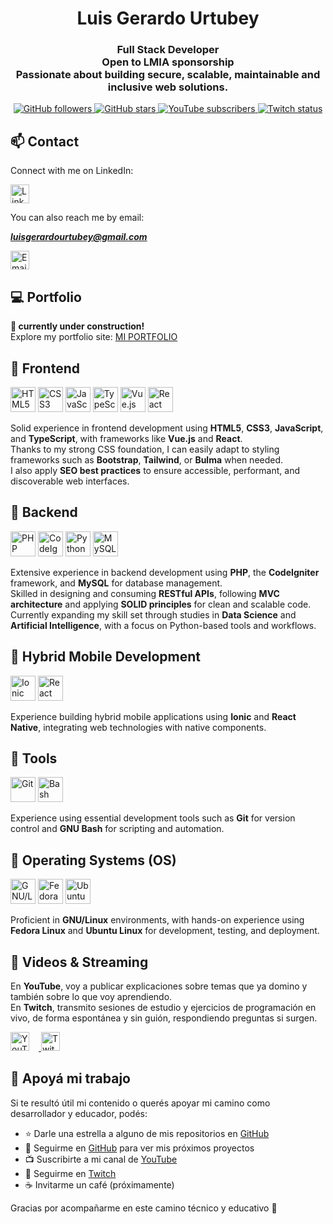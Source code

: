 <h1 align="center">Luis Gerardo Urtubey</h1>

<h3 align="center">
  <strong>Full Stack Developer</strong><br>
  Open to LMIA sponsorship<br>
  Passionate about building secure, scalable, maintainable and inclusive web solutions.
</h3>

<p align="center">
  <a href="https://github.com/LuchoUrtubey?tab=followers">
    <img src="https://img.shields.io/github/followers/LuchoUrtubey?style=social" alt="GitHub followers"/>
  </a>
  <a href="https://stars.github.com/profiles/LuchoUrtubey/">
  <img src="https://img.shields.io/github/stars/LuchoUrtubey?style=social" alt="GitHub stars"/>
  </a>
  <a href="https://youtube.com/UCTGuspmcC2if9N5knX0eUEw?sub_confirmation=1">
    <img src="https://img.shields.io/youtube/channel/subscribers/UCTGuspmcC2if9N5knX0eUEw?style=social" alt="YouTube subscribers"/>
  </a>
  <a href="https://twitch.com/luchourtubey">
    <img src="https://img.shields.io/twitch/status/luchourtubey?style=social" alt="Twitch status"/>
  </a>
</p>

## 📫 Contact

Connect with me on LinkedIn:

<a href="https://www.linkedin.com/in/luisgerardourtubey/" target="_blank">
  <img src="https://luchourtubey.github.io/img/linkedin-tile.svg" alt="LinkedIn" width="30" height="30"/>
</a>

You can also reach me by email:

<b><i>luisgerardourtubey@gmail.com</i></b>

<a href="mailto:luisgerardourtubey@gmail.com" target="_blank">
  <img src="https://luchourtubey.github.io/img/mail-ios.svg" alt="Email" title="Email" width="30" height="30"/>
</a>

## 💻 Portfolio

**🚧 currently under construction!**<br>
Explore my portfolio site: [MI PORTFOLIO](https://luchourtubey.github.io/)

## 🔹 Frontend

<p align="left">
  <img src="https://luchourtubey.github.io/img/w3_html5-icon.svg" alt="HTML5" title="HTML5" width="40" height="40"/>
  <img src="https://luchourtubey.github.io/img/w3_css-icon.svg" alt="CSS3" title="CSS3" width="40" height="40"/>
  <img src="https://luchourtubey.github.io/img/javascript-icon.svg" alt="JavaScript" title="JavaScript" width="40" height="40"/>
  <img src="https://luchourtubey.github.io/img/typescriptlang-icon.svg" alt="TypeScript" title="TypeScript" width="40" height="40"/>
  <img src="https://luchourtubey.github.io/img/vuejs-icon.svg" alt="Vue.js" title="Vue.js" width="40" height="40"/>
  <img src="https://luchourtubey.github.io/img/reactjs-icon.svg" alt="React" title="React" width="40" height="40"/>
</p>

Solid experience in frontend development using **HTML5**, **CSS3**, **JavaScript**, and **TypeScript**, with frameworks like **Vue.js** and **React**.  
Thanks to my strong CSS foundation, I can easily adapt to styling frameworks such as **Bootstrap**, **Tailwind**, or **Bulma** when needed.  
I also apply **SEO best practices** to ensure accessible, performant, and discoverable web interfaces.

## 🔹 Backend

<p align="left">
  <img src="https://luchourtubey.github.io/img/php-icon.svg" alt="PHP" title="PHP" width="40" height="40"/>
  <img src="https://luchourtubey.github.io/img/codeigniter.svg" alt="CodeIgniter" title="CodeIgniter" width="40" height="40"/>
  <img src="https://luchourtubey.github.io/img/python-icon.svg" alt="Python" title="Python" width="40" height="40"/>
  <img src="https://luchourtubey.github.io/img/mysql-official.svg" alt="MySQL" title="MySQL" width="40" height="40"/>
</p>

Extensive experience in backend development using **PHP**, the **CodeIgniter** framework, and **MySQL** for database management.  
Skilled in designing and consuming **RESTful APIs**, following **MVC architecture** and applying **SOLID principles** for clean and scalable code.  
Currently expanding my skill set through studies in **Data Science** and **Artificial Intelligence**, with a focus on Python-based tools and workflows.

## 📱 Hybrid Mobile Development

<p align="left">
  <img src="https://luchourtubey.github.io/img/ionicframework-icon.svg" alt="Ionic" title="Ionic" width="40" height="40"/>
  <img src="https://luchourtubey.github.io/img/VectorWiki-F79rZ__react-native.svg" alt="React Native" title="React Native" width="40" height="40"/>
</p>

Experience building hybrid mobile applications using **Ionic** and **React Native**, integrating web technologies with native components.

## 🔹 Tools

<p align="left">
  <img src="https://luchourtubey.github.io/img/git-scm-icon.svg" alt="Git" title="Git" width="40" height="40"/>
  <img src="https://luchourtubey.github.io/img/gnu_bash-icon.svg" alt="Bash" title="GNU Bash" width="40" height="40"/>
</p>

Experience using essential development tools such as **Git** for version control and **GNU Bash** for scripting and automation.

## 🔹 Operating Systems (OS)

<p align="left">
  <img src="https://luchourtubey.github.io/img/linux-icon.svg" alt="GNU/Linux" title="GNU/Linux" width="40" height="40"/>
  <img src="https://luchourtubey.github.io/img/getfedora-icon.svg" alt="Fedora Linux" title="Fedora Linux" width="40" height="40"/>
  <img src="https://luchourtubey.github.io/img/ubuntu-icon.svg" alt="Ubuntu Linux" title="Ubuntu Linux" width="40" height="40"/>
</p>

Proficient in **GNU/Linux** environments, with hands-on experience using **Fedora Linux** and **Ubuntu Linux** for development, testing, and deployment.

## 🎥 Videos & Streaming

En **YouTube**, voy a publicar explicaciones sobre temas que ya domino y también sobre lo que voy aprendiendo.  
En **Twitch**, transmito sesiones de estudio y ejercicios de programación en vivo, de forma espontánea y sin guión, respondiendo preguntas si surgen.

<p align="left">
  <a href="https://www.youtube.com/@luchourtubey" target="_blank">
    <img src="https://luchourtubey.github.io/img/youtube-icon.svg" alt="YouTube" title="YouTube" width="30" height="30" style="margin-right:15px;"/>
  </a>
  <a href="https://www.twitch.tv/luchourtubey" target="_blank">
    <img src="https://luchourtubey.github.io/img/twitch-icon.svg" alt="Twitch" title="Twitch" width="30" height="30" style="margin-right:15px;"/>
  </a>
</p>

## 🤝 Apoyá mi trabajo

Si te resultó útil mi contenido o querés apoyar mi camino como desarrollador y educador, podés:

- ⭐ Darle una estrella a alguno de mis repositorios en [GitHub](https://github.com/LuchoUrtubey?tab=repositories)
- 👤 Seguirme en [GitHub](https://github.com/LuchoUrtubey?tab=followers) para ver mis próximos proyectos
- 📺 Suscribirte a mi canal de [YouTube](https://www.youtube.com/@luchourtubey)
- 🎥 Seguirme en [Twitch](https://www.twitch.tv/luchourtubey)
- ☕ Invitarme un café (próximamente)

Gracias por acompañarme en este camino técnico y educativo 🚀
